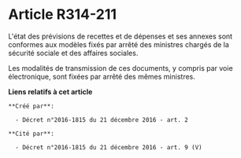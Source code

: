 # Article R314-211

L'état des prévisions de recettes et de dépenses et ses annexes sont conformes aux modèles fixés par arrêté des ministres
chargés de la sécurité sociale et des affaires sociales. 

Les modalités de transmission de ces documents, y compris par voie électronique, sont fixées par arrêté des mêmes ministres.

**Liens relatifs à cet article**

	**Créé par**:

	  - Décret n°2016-1815 du 21 décembre 2016 - art. 2

	**Cité par**:

	  - Décret n°2016-1815 du 21 décembre 2016 - art. 9 (V)
